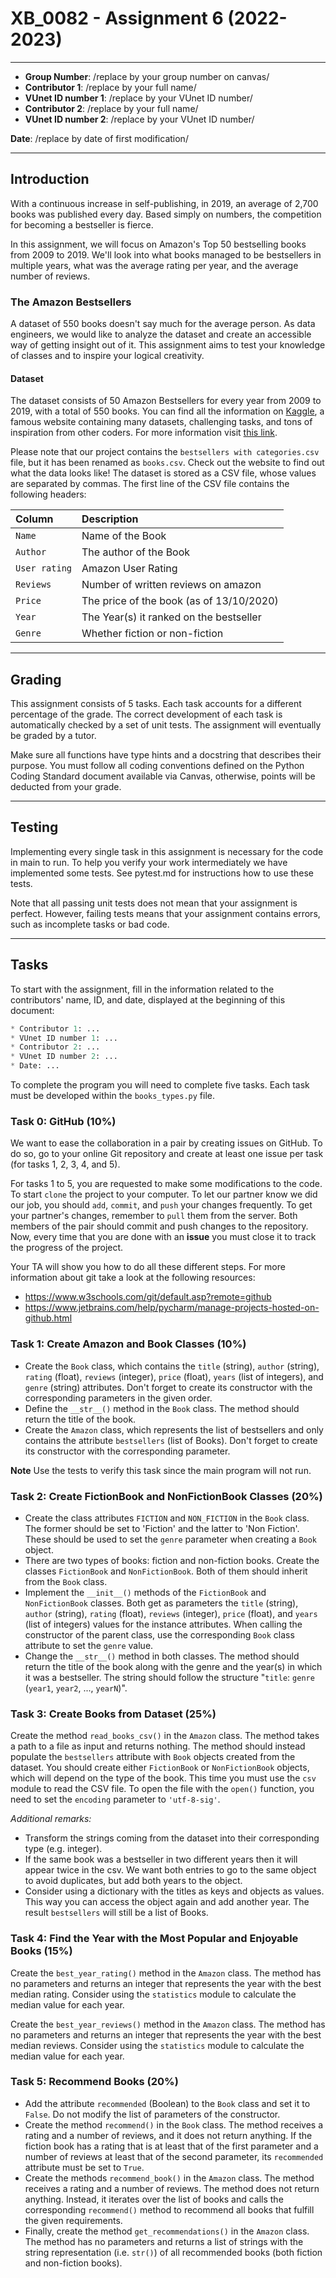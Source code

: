 # XB_0082 - Assignment 6 (2022-2023)

-----
* **Group Number**: /replace by your group number on canvas/
* **Contributor 1**: /replace by your full name/
* **VUnet ID number 1**: /replace by your VUnet ID number/
* **Contributor 2**: /replace by your full name/
* **VUnet ID number 2**: /replace by your VUnet ID number/
  
**Date**: /replace by date of first modification/

-----

## Introduction

With a continuous increase in self-publishing, in 2019, an average of 2,700 books was published every day. Based simply on numbers, the competition for becoming a bestseller is fierce. 

In this assignment, we will focus on Amazon's Top 50 bestselling books from 2009 to 2019. We'll look into what books managed to be bestsellers in multiple years, what was the average rating per year, and the average number of reviews.

### The Amazon Bestsellers

A dataset of 550 books doesn't say much for the average person. As data engineers, we would like to analyze the dataset and create an accessible way of getting insight out of it. This assignment aims to test your knowledge of classes and to inspire your logical creativity. 

#### Dataset
The dataset consists of 50 Amazon Bestsellers for every year from 2009 to 2019, with a total of 550 books. You can find all the information on [Kaggle](https://www.kaggle.com), a famous website containing many datasets, challenging tasks, and tons of inspiration from other coders. For more information visit [this link](https://www.kaggle.com/sootersaalu/amazon-top-50-bestselling-books-2009-2019).

Please note that our project  contains the `bestsellers with categories.csv` file, but it has been renamed as `books.csv`. Check out the website to find out what the data looks like! The dataset is stored as a CSV file, whose values are separated by commas. The first line of the CSV file contains the following headers:

| Column | Description | 
|:-------|:------------|
| `Name` | Name of the Book |
| `Author` | The author of the Book |
| `User rating` | Amazon User Rating |
| `Reviews` | Number of written reviews on amazon |
| `Price` | The price of the book (as of 13/10/2020) | 
| `Year` | The Year(s) it ranked on the bestseller |
| `Genre` | Whether fiction or non-fiction |
	

-----

## Grading

This assignment consists of 5 tasks. Each task accounts for a different percentage of the grade. The correct development of each task is automatically checked by a set of unit tests. The assignment will eventually be graded by a tutor. 

Make sure all functions have type hints and a docstring that describes their purpose. You must follow all coding conventions defined on the Python Coding Standard document available via Canvas, otherwise, points will be deducted from your grade.

-----

## Testing

Implementing every single task in this assignment is necessary for the code in main to run. To help you verify your work intermediately we have implemented some tests. See pytest.md for instructions how to use these tests.

Note that all passing unit tests does not mean that your assignment is perfect. However, failing tests means that your assignment contains errors, such as incomplete tasks or bad code.

-----

## Tasks
To start with the assignment, fill in the information related to the contributors' name, ID, and date, displayed at the beginning of this document:

```python
* Contributor 1: ...
* VUnet ID number 1: ...
* Contributor 2: ...
* VUnet ID number 2: ...
* Date: ...
```

To complete the program you will need to complete five tasks.
Each task must be developed within the `books_types.py` file.

### Task 0: GitHub (10%)

We want to ease the collaboration in a pair by creating issues on GitHub. To do so, go to your online Git repository and create at least one issue per task (for tasks 1, 2, 3, 4, and 5).

For tasks 1 to 5, you are requested to make some modifications to the code. To start `clone` the project to your computer. To let our partner know we did our job, you should `add`, `commit`, and `push` your changes frequently. To get your partner's changes, remember to `pull` them from the server. Both members of the pair should commit and push changes to the repository. Now, every time that you are done with an **issue** you must close it to track the progress of the project.

Your TA will show you how to do all these different steps. For more information about git take a look at the following resources:
- https://www.w3schools.com/git/default.asp?remote=github
- https://www.jetbrains.com/help/pycharm/manage-projects-hosted-on-github.html

### Task 1: Create Amazon and Book Classes (10%)

- Create the `Book` class, which contains the `title` (string), `author` (string), `rating` (float), `reviews` (integer), `price` (float), `years` (list of integers), and `genre` (string) attributes. Don't forget to create its constructor with the corresponding parameters in the given order.
- Define the `__str__()` method in the `Book` class. The method should return the title of the book.
- Create the `Amazon` class, which represents the list of bestsellers and only contains the attribute `bestsellers` (list of Books). Don't forget to create its constructor with the corresponding parameter.

**Note** Use the tests to verify this task since the main program will not run.

### Task 2: Create FictionBook and NonFictionBook Classes (20%)

- Create the class attributes `FICTION` and `NON_FICTION` in the `Book` class. The former should be set to 'Fiction' and the latter to 'Non Fiction'. These should be used to set the `genre` parameter when creating a `Book` object.
- There are two types of books: fiction and non-fiction books. Create the classes `FictionBook` and `NonFictionBook`. Both of them should inherit from the `Book` class.
- Implement the `__init__()` methods of the `FictionBook` and `NonFictionBook` classes. Both get as parameters the `title` (string), `author` (string), `rating` (float), `reviews` (integer), `price` (float), and `years` (list of integers) values for the instance attributes. When calling the constructor of the parent class, use the corresponding `Book` class attribute to set the `genre` value.
- Change the `__str__()` method in both classes. The method should return the title of the book along with the genre and the year(s) in which it was a bestseller. The string should follow the structure "`title`: `genre` (`year1`, `year2`, ..., `yearN`)".


### Task 3: Create Books from Dataset (25%)

Create the method `read_books_csv()` in the `Amazon` class. 
The method takes a path to a file as input and returns nothing. 
The method should instead populate the `bestsellers` attribute with `Book` objects created from the dataset.
You should create either `FictionBook` or `NonFictionBook` objects, which will depend on the type of the book.
This time you must use the `csv` module to read the CSV file.
To open the file with the `open()` function, you need to set the `encoding` parameter to `'utf-8-sig'`.

*Additional remarks:*

- Transform the strings coming from the dataset into their corresponding type (e.g. integer).
- If the same book was a bestseller in two different years then it will appear twice in the csv. We want both entries to go to the same object to avoid duplicates, but add both years to the object. 
- Consider using a dictionary with the titles as keys and objects as values. This way you can access the object again and add another year. The result `bestsellers` will still be a list of Books.

### Task 4: Find the Year with the Most Popular and Enjoyable Books (15%)

Create the `best_year_rating()` method in the `Amazon` class.
The method has no parameters and returns an integer that represents the year with the best median rating. Consider using the `statistics` module to calculate the median value for each year.

Create the `best_year_reviews()` method in the `Amazon` class.
The method has no parameters and returns an integer that represents the year with the best median reviews. Consider using the `statistics` module to calculate the median value for each year.

### Task 5: Recommend Books (20%)

- Add the attribute `recommended` (Boolean) to the `Book` class and set it to `False`. Do not modify the list of parameters of the constructor.
- Create the method `recommend()` in the `Book` class. The method receives a rating and a number of reviews, and it does not return anything. If the fiction book has a rating that is at least that of the first parameter and a number of reviews at least that of the second parameter, its `recommended` attribute must be set to `True`.
- Create the methods `recommend_book()`  in the `Amazon` class. The method receives a rating and a number of reviews. The method does not return anything. Instead, it iterates over the list of books and calls the  corresponding `recommend()` method to recommend all books that fulfill the given requirements.
- Finally, create the method `get_recommendations()` in the `Amazon` class. The method has no parameters and returns a list of strings with the string representation (i.e. `str()`) of all recommended books (both fiction and non-fiction books).


